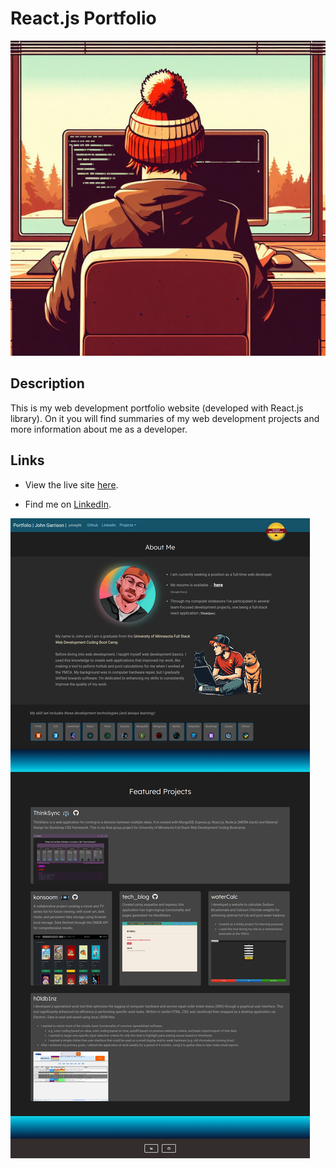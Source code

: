 # React.js Portfolio  

![coding artwork](./public/images/me_coding_art.jpeg)  
  
## Description  
  
This is my web development portfolio website (developed with React.js library).
On it you will find summaries of my web development projects and more information about me as a developer.  
  
## Links  
  
* View the live site [here](https://johntg96.com/).  
  
* Find me on [LinkedIn](https://www.linkedin.com/in/johntg96/).  
  
![website screenshot](./public/images/screenshot_react_portfolio.png)  